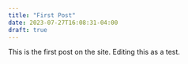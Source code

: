 ```yaml
---
title: "First Post"
date: 2023-07-27T16:08:31-04:00
draft: true
---
```


This is the first post on the site.
Editing this as a test.
